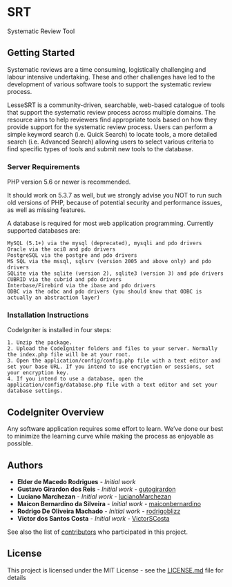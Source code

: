 # SRT

Systematic Review Tool

## Getting Started

Systematic reviews are a time consuming, logistically challenging and labour intensive undertaking. These and other challenges have led to the development of various software tools to support the systematic review process.

LesseSRT is a community-driven, searchable, web-based catalogue of tools that support the systematic review process across multiple domains. The resource aims to help reviewers find appropriate tools based on how they provide support for the systematic review process. Users can perform a simple keyword search (i.e. Quick Search) to locate tools, a more detailed search (i.e. Advanced Search) allowing users to select various criteria to find specific types of tools and submit new tools to the database.

### Server Requirements

PHP version 5.6 or newer is recommended.

It should work on 5.3.7 as well, but we strongly advise you NOT to run such old versions of PHP, because of potential security and performance issues, as well as missing features.

A database is required for most web application programming. Currently supported databases are:
```
MySQL (5.1+) via the mysql (deprecated), mysqli and pdo drivers
Oracle via the oci8 and pdo drivers
PostgreSQL via the postgre and pdo drivers
MS SQL via the mssql, sqlsrv (version 2005 and above only) and pdo drivers
SQLite via the sqlite (version 2), sqlite3 (version 3) and pdo drivers
CUBRID via the cubrid and pdo drivers
Interbase/Firebird via the ibase and pdo drivers
ODBC via the odbc and pdo drivers (you should know that ODBC is actually an abstraction layer)
```

### Installation Instructions

CodeIgniter is installed in four steps:

```
1. Unzip the package.
2. Upload the CodeIgniter folders and files to your server. Normally the index.php file will be at your root.
3. Open the application/config/config.php file with a text editor and set your base URL. If you intend to use encryption or sessions, set your encryption key.
4. If you intend to use a database, open the application/config/database.php file with a text editor and set your database settings.
```

## CodeIgniter Overview

Any software application requires some effort to learn. We’ve done our best to minimize the learning curve while making the process as enjoyable as possible.

## Authors

* **Elder de Macedo Rodrigues** - *Initial work*
* **Gustavo Girardon dos Reis** - *Initial work* - [gutogirardon](https://github.com/gutogirardon)
* **Luciano Marchezan** - *Initial work* - [lucianoMarchezan](https://github.com/lucianoMarchezan)
* **Maicon Bernardino da Silveira** - *Initial work* - [maiconbernardino](https://github.com/maiconbernardino)
* **Rodrigo De Oliveira Machado** - *Initial work* -	[rodrigoblizz](https://github.com/rodrigoblizz)
* **Victor dos Santos Costa** - *Initial work* - [VictorSCosta](https://github.com/VictorSCosta)

See also the list of [contributors](https://github.com/ProjetoESE/SRT/graphs/contributors) who participated in this project.

## License

This project is licensed under the MIT License - see the [LICENSE.md](LICENSE.md) file for details
